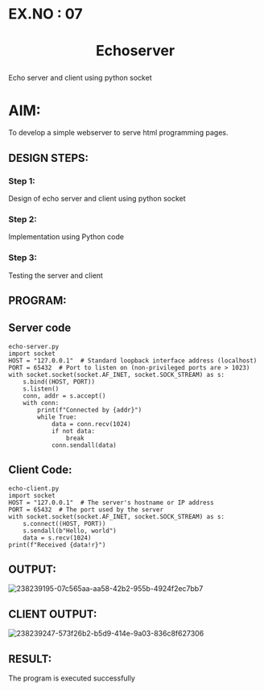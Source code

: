 # EX.NO : 07
# <p align="center"> Echoserver</p>


Echo server and client using python socket

# AIM:

To develop a simple webserver to serve html programming pages.

## DESIGN STEPS:

### Step 1:

Design of echo server and client using python socket

### Step 2:

Implementation using Python code

### Step 3:

Testing the server and client 

## PROGRAM:

## Server code
```
echo-server.py
import socket
HOST = "127.0.0.1"  # Standard loopback interface address (localhost)
PORT = 65432  # Port to listen on (non-privileged ports are > 1023)
with socket.socket(socket.AF_INET, socket.SOCK_STREAM) as s:
    s.bind((HOST, PORT))
    s.listen()
    conn, addr = s.accept()
    with conn:
        print(f"Connected by {addr}")
        while True:
            data = conn.recv(1024)
            if not data:
                break
            conn.sendall(data)
```

## Client Code:
```
echo-client.py
import socket
HOST = "127.0.0.1"  # The server's hostname or IP address
PORT = 65432  # The port used by the server
with socket.socket(socket.AF_INET, socket.SOCK_STREAM) as s:
    s.connect((HOST, PORT))
    s.sendall(b"Hello, world")
    data = s.recv(1024)
print(f"Received {data!r}")
```

## OUTPUT:
![238239195-07c565aa-aa58-42b2-955b-4924f2ec7bb7](https://github.com/durga46/Echoserver/assets/75235704/350ce9a9-dbdf-4146-b944-646aaff898ad)


## CLIENT OUTPUT:
![238239247-573f26b2-b5d9-414e-9a03-836c8f627306](https://github.com/durga46/Echoserver/assets/75235704/6ae4d2e7-8ac7-475f-84b0-344068063253)


## RESULT:
The program is executed successfully
